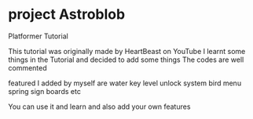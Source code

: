 # project Astroblob
 Platformer Tutorial

This tutorial was originally made by HeartBeast on YouTube
I learnt some things in the Tutorial and decided to add some things 
The codes are well commented 

featured I added by myself are
    water
    key
    level unlock system
    bird
    menu
    spring
    sign boards
    etc

You can use it and learn and also add your own features